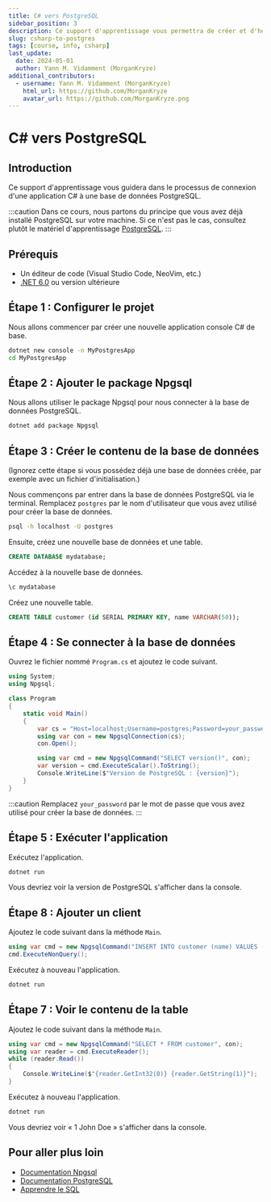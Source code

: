 ```yaml
---
title: C# vers PostgreSQL
sidebar_position: 3
description: Ce support d'apprentissage vous permettra de créer et d'héberger un site web statique pour votre documentation. L'outil est développé pour un projet C# mais peut être utilisé pour tout autre projet, les articles étant rédigés en markdown.
slug: csharp-to-postgres
tags: [course, info, csharp]
last_update:
  date: 2024-05-01
  author: Yann M. Vidamment (MorganKryze)
additional_contributors:
  - username: Yann M. Vidamment (MorganKryze)
    html_url: https://github.com/MorganKryze
    avatar_url: https://github.com/MorganKryze.png
---
```


# C# vers PostgreSQL

## Introduction

Ce support d'apprentissage vous guidera dans le processus de connexion d'une application C# à une base de données PostgreSQL.

:::caution
Dans ce cours, nous partons du principe que vous avez déjà installé PostgreSQL sur votre machine. Si ce n'est pas le cas, consultez plutôt le matériel d'apprentissage [PostgreSQL](postgres-docker.md).
:::

## Prérequis

- Un éditeur de code (Visual Studio Code, NeoVim, etc.)
- [.NET 6.0](https://dotnet.microsoft.com/download) ou version ultérieure

## Étape 1 : Configurer le projet

Nous allons commencer par créer une nouvelle application console C# de base.

```bash
dotnet new console -n MyPostgresApp
cd MyPostgresApp
```

## Étape 2 : Ajouter le package Npgsql

Nous allons utiliser le package Npgsql pour nous connecter à la base de données PostgreSQL.

```bash
dotnet add package Npgsql
```

## Étape 3 : Créer le contenu de la base de données

(Ignorez cette étape si vous possédez déjà une base de données créée, par exemple avec un fichier d'initialisation.)

Nous commençons par entrer dans la base de données PostgreSQL via le terminal. Remplacez `postgres` par le nom d'utilisateur que vous avez utilisé pour créer la base de données.

```bash
psql -h localhost -U postgres
```

Ensuite, créez une nouvelle base de données et une table.

```sql
CREATE DATABASE mydatabase;
```

Accédez à la nouvelle base de données.

```sql
\c mydatabase
```

Créez une nouvelle table.

```sql
CREATE TABLE customer (id SERIAL PRIMARY KEY, name VARCHAR(50));
```

## Étape 4 : Se connecter à la base de données

Ouvrez le fichier nommé `Program.cs` et ajoutez le code suivant.

```csharp
using System;
using Npgsql;

class Program
{
    static void Main()
    {
        var cs = "Host=localhost;Username=postgres;Password=your_password;Database=mydatabase";
        using var con = new NpgsqlConnection(cs);
        con.Open();

        using var cmd = new NpgsqlCommand("SELECT version()", con);
        var version = cmd.ExecuteScalar().ToString();
        Console.WriteLine($"Version de PostgreSQL : {version}");
    }
}
```

:::caution
Remplacez `your_password` par le mot de passe que vous avez utilisé pour créer la base de données.
:::

## Étape 5 : Exécuter l'application

Exécutez l'application.

```bash
dotnet run
```

Vous devriez voir la version de PostgreSQL s'afficher dans la console.

## Étape 8 : Ajouter un client

Ajoutez le code suivant dans la méthode `Main`.

```csharp
using var cmd = new NpgsqlCommand("INSERT INTO customer (name) VALUES ('John Doe')", con);
cmd.ExecuteNonQuery();
```

Exécutez à nouveau l'application.

```bash
dotnet run
```

## Étape 7 : Voir le contenu de la table

Ajoutez le code suivant dans la méthode `Main`.

```csharp
using var cmd = new NpgsqlCommand("SELECT * FROM customer", con);
using var reader = cmd.ExecuteReader();
while (reader.Read())
{
    Console.WriteLine($"{reader.GetInt32(0)} {reader.GetString(1)}");
}
```

Exécutez à nouveau l'application.

```bash
dotnet run
```

Vous devriez voir « 1 John Doe » s'afficher dans la console.

## Pour aller plus loin

- [Documentation Npgsql](https://www.npgsql.org/doc/index.html)
- [Documentation PostgreSQL](https://www.postgresql.org/docs/current/index.html)
- [Apprendre le SQL](https://roadmap.sh/sql)
